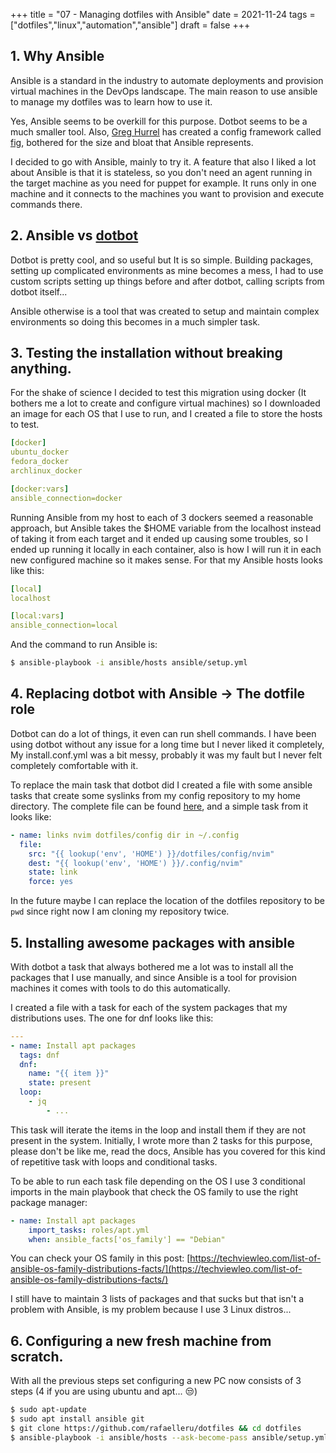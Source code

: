 +++
title = "07 - Managing dotfiles with Ansible"
date = 2021-11-24
tags = ["dotfiles","linux","automation","ansible"]
draft = false
+++

## 1. Why Ansible

Ansible is a standard in the industry to automate deployments and provision virtual machines in the DevOps landscape. The main reason to use ansible to manage my dotfiles was to learn how to use it. 

Yes, Ansible seems to be overkill for this purpose. Dotbot seems to be a much smaller tool. Also, [Greg Hurrel](https://twitter.com/wincent) has created a config framework called [fig](https://github.com/wincen), bothered for the size and bloat that Ansible represents. 
   
I decided to go with Ansible, mainly to try it. A feature that also I liked a lot about Ansible is that it is stateless, so you don't need an agent running in the target machine as you need for puppet for example. It runs only in one machine and it connects to the machines you want to provision and execute commands there.

## 2. Ansible vs [dotbot](https://github.com/anishathalye/dotbot)

Dotbot is pretty cool, and so useful but It is so simple. Building packages, setting up complicated environments as mine becomes a mess, I had to use custom scripts setting up things before and after dotbot, calling scripts from dotbot itself...

Ansible otherwise is a tool that was created to setup and maintain complex environments so doing this becomes in a much simpler task.

## 3. Testing the installation without breaking anything.

For the shake of science I decided to test this migration using docker (It bothers me a lot to create and configure virtual machines) so I downloaded an image for each OS that I use to run, and I created a file to store the hosts to test.

```yaml
[docker]
ubuntu_docker
fedora_docker
archlinux_docker

[docker:vars]
ansible_connection=docker
```

Running Ansible from my host to each of 3 dockers seemed a reasonable approach, but Ansible takes the $HOME variable from the localhost instead of taking it from each target and it ended up causing some troubles, so I ended up running it locally in each container, also is how I will run it in each new configured machine so it makes sense.  For that my Ansible hosts looks like this:

```yaml
[local]
localhost

[local:vars]
ansible_connection=local
```

And the command to run Ansible is:

```bash
$ ansible-playbook -i ansible/hosts ansible/setup.yml
```

## 4. Replacing dotbot with Ansible → The dotfile role

Dotbot can do a lot of things, it even can run shell commands. I have been using dotbot without any issue for a long time but I never liked it completely, My install.conf.yml was a bit messy, probably it was my fault but I never felt completely comfortable with it.

To replace the main task that dotbot did I created a file with some ansible tasks that create some syslinks from my config repository to my home directory. The complete file can be found [here](https://github.com/rafaelleru/dotfiles/blob/ansible/ansible/roles/dotfiles.yml), and a simple task  from it looks like: 

  

```yaml
- name: links nvim dotfiles/config dir in ~/.config
  file:
    src: "{{ lookup('env', 'HOME') }}/dotfiles/config/nvim"
    dest: "{{ lookup('env', 'HOME') }}/.config/nvim"
    state: link
    force: yes
```

In the future maybe I can replace the location of the dotfiles repository to be `pwd` since right now I am cloning my repository twice.

## 5. Installing awesome packages with ansible

With dotbot a task that always bothered me a lot was to install all the packages that I use manually, and since Ansible is a tool for provision machines it comes with tools to do this automatically. 

I created a file with a task for each of the system packages that my distributions uses. The one for dnf looks like this:

 

```yaml
---
- name: Install apt packages
  tags: dnf
  dnf:
    name: "{{ item }}"
    state: present
  loop:
    - jq
		- ...
```

This task will iterate the items in the loop and install them if they are not present in the system. Initially, I wrote more than  2 tasks for this purpose, please don't be like me, read the docs, Ansible has you covered for this kind of repetitive task with loops and conditional tasks.

To be able to run each task file depending on the OS I use 3 conditional imports in the main playbook that check the OS family to use the right package manager:

```yaml
- name: Install apt packages
    import_tasks: roles/apt.yml
    when: ansible_facts['os_family'] == "Debian"
```

You can check your OS family in this post: [https://techviewleo.com/list-of-ansible-os-family-distributions-facts/](https://techviewleo.com/list-of-ansible-os-family-distributions-facts/)

I still have to maintain 3 lists of packages and that sucks but that isn't a problem with Ansible, is my problem because I use 3 Linux distros... 

## 6. Configuring a new fresh machine from scratch.

With all the previous steps set configuring a new PC now consists of 3 steps (4 if you are using ubuntu and apt... 😒)

 

```bash
$ sudo apt-update
$ sudo apt install ansible git
$ git clone https://github.com/rafaelleru/dotfiles && cd dotfiles
$ ansible-playbook -i ansible/hosts --ask-become-pass ansible/setup.yml
```


